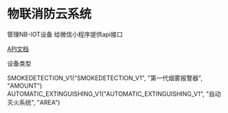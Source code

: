 # 物联消防云系统

管理NB-IOT设备 给微信小程序提供api接口

[API文档](https://yitaihuian.wang/swagger-ui.html)

设备类型

SMOKEDETECTION_V1("SMOKEDETECTION_V1", "第一代烟雾报警器", "AMOUNT")
AUTOMATIC_EXTINGUISHING_V1("AUTOMATIC_EXTINGUISHING_V1", "自动灭火系统", "AREA")

